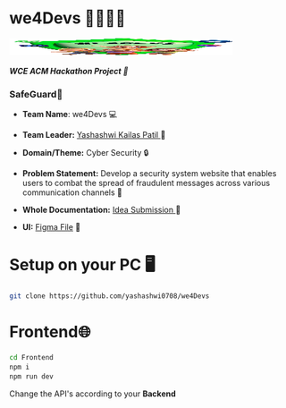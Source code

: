 # we4Devs 👨‍💻👩‍💻

<img align="center" src="https://raw.githubusercontent.com//Yashashwi0708/we4Devs/main/Frontend/Assets/we4Devs.png" alt="jyotiraditya-patil-996933230" height="30" width="400" />


##### WCE ACM Hackathon Project 🚀

### SafeGuard🙌

- **Team Name**: we4Devs 💻
  
- **Team Leader:** <a href="https://github.com/Yashashwi0708">Yashashwi Kailas Patil	</a> 🎯

- **Domain/Theme:** Cyber Security 🔒

- **Problem Statement:** Develop a security system website that enables users to combat the spread of fraudulent messages across various communication channels 📧

- **Whole Documentation:** <a href="https://docs.google.com/document/d/1pcAZzuoEXgjS8k2VcAFIBRm0pIsiB-0j/edit">Idea Submission	</a> 📝
  
- **UI:** <a href="https://www.figma.com/file/FQkREiISbToyNUTYKyh8WJ/Fraud-Detection?type=design&node-id=0%3A1&mode=design&t=upqrdJmELEcgcdtl-1">Figma File</a> 🎨

# Setup on your PC 🖥️
```sh
git clone https://github.com/yashashwi0708/we4Devs
```
<h1>Frontend🌐</h1>

```sh
cd Frontend
npm i
npm run dev
```
Change the API's according to your **Backend** 
